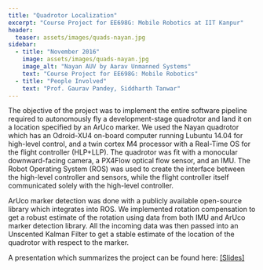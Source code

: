 ```yaml
---
title: "Quadrotor Localization"
excerpt: "Course Project for EE698G: Mobile Robotics at IIT Kanpur"
header:
  teaser: assets/images/quads-nayan.jpg
sidebar:
  - title: "November 2016"
    image: assets/images/quads-nayan.jpg
    image_alt: "Nayan AUV by Aarav Unmanned Systems"
    text: "Course Project for EE698G: Mobile Robotics"
  - title: "People Involved"
    text: "Prof. Gaurav Pandey, Siddharth Tanwar"
---
```

The objective of the project was to implement the entire software pipeline required to autonomously fly a development-stage quadrotor and land it on a location specified by an ArUco marker. 
We used the Nayan quadrotor which has an Odroid-XU4 on-board computer running Lubuntu 14.04 for high-level control, and a twin cortex M4 processor with a Real-Time OS for the flight controller (HLP+LLP).
The quadrotor was fit with a monocular downward-facing camera, a PX4Flow optical flow sensor, and an IMU. 
The Robot Operating System (ROS) was used to create the interface between the high-level controller and sensors, while the flight controller itself communicated solely with the high-level controller.

ArUco marker detection was done with a publicly available open-source library which integrates into ROS. We implemented rotation compensation to get a robust estimate of the rotation using data from both IMU and ArUco marker detection library. All the incoming data was then passed into an Unscented Kalman Filter to get a stable estimate of the location of the quadrotor with respect to the marker.

A presentation which summarizes the project can be found here: <a href="/assets/documents/quadrotor_ppt.pdf">[Slides]</a>
